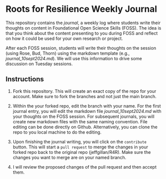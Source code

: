 # Roots for Resilience Weekly Journal

This repository contains the *journal*, a weekly log where students write their thoughts on content in Foundational Open Science Skills (FOSS). The idea is that you think about the content presenting to you during FOSS and reflect on how it could be used for your own research or project. 

After each FOSS session, students will write their thoughts on the session (using Rose, Bud, Thorn) using the markdown template (e.g., *journal_10sept2024.md*). We will use this information to drive some discussion on Tuesday sessions. 

## Instructions

1. Fork this repository. This will create an exact copy of the repo for your account. Make sure to fork the branches and not just the main branch.

2. Within the your forked repo, edit the branch with your name. For the first journal entry, you will edit the markdown file *journal_10sept2024.md* with your thoughts on the FOSS session. For subsequent journals, you will create new markdown files with the same naming convention. File editing can be done directly on Github. Alternatively, you can clone the repo to you local machine to do the editing. 
   
3. Upon finishing the journal writing, you will click on the `contribute` button. This will start a `pull request` to merge the changes in your forked repo back to the original repo (jeffgillan/R4R). Make sure the changes you want to merge are on your named branch.
  
4. I will review the proposed changes of the pull request and then accept them.
